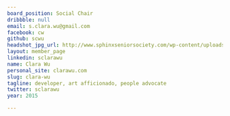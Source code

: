 ```yaml
---
board_position: Social Chair
dribbble: null
email: s.clara.wu@gmail.com
facebook: cw
github: scwu
headshot_jpg_url: http://www.sphinxseniorsociety.com/wp-content/uploads/2014/08/clara.jpg
layout: member_page
linkedin: sclarawu
name: Clara Wu
personal_site: clarawu.com
slug: clara-wu
tagline: developer, art afficionado, people advocate
twitter: sclarawu
year: 2015

---
```

